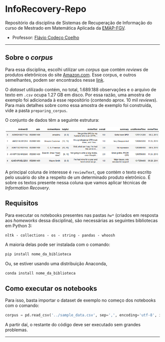 # InfoRecovery-Repo
Repositório da disciplina de Sistemas de Recuperação de Informação do curso de Mestrado em Matemática Aplicada da [EMAP-FGV](https://emap.fgv.br/mestrado/modelagem-matematica).

- Professor: [Flávio Codeço Coelho](https://emap.fgv.br/corpo-docente/flavio-codeco-coelho)

-----

## Sobre o *corpus* 

Para essa disciplina, escolhi utilizar um *corpus* que contém *reviews* de produtos eletrônicos do site [Amazon.com](www.amazon.com). Esse corpus, e outros semelhantes, podem ser encontrados nesse [link](http://jmcauley.ucsd.edu/data/amazon/). 

O *dataset* utilizado contém, no total, 1.689.188 observações e o arquivo de texto em `.csv` ocupa 1.27 GB em disco. Por essa razão, uma amostra de exemplo foi adicionada à esse repositório (contendo aprox. 10 mil *reviews*). Para mais detalhes sobre como essa amostra de exemplo foi construída, vide a pasta `preparing_corpus`.

O conjunto de dados têm a seguinte estrutura:

![](dataframe.png) 

A principal coluna de interesse é `reviewText`, que contém o texto escrito pelo usuário do site a respeito de um determinado produto eletrônico. É sobre os textos presente nessa coluna que vamos aplicar técnicas de *Information Recovery*. 


## Requisitos

Para executar os notebooks presentes nas pastas _`hw*`_ (criados em resposta aos *homeworks* dessa disciplina), são necessárias as seguintes bibliotecas em Python 3:

```
nltk - collections - os - string - pandas - whoosh  
```

A maioria delas pode ser instalada com o comando:
```bash
pip install nome_da_biblioteca
```

Ou, se estiver usando uma distribuição Anaconda,
```bash
conda install nome_da_biblioteca
```

## Como executar os notebooks

Para isso, basta importar o dataset de exemplo no começo dos notebooks com o comando:

```Python
corpus = pd.read_csv('../sample_data.csv', sep=',', encoding='utf-8', index_col=0)
```

A partir daí, o restante do código deve ser executado sem grandes problemas.


-----